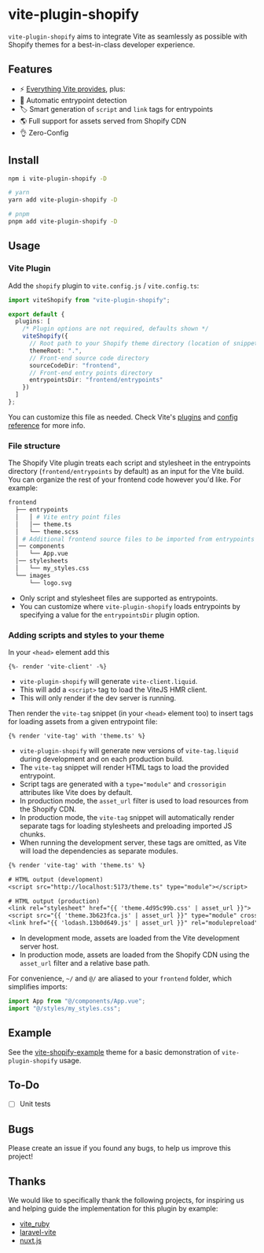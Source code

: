 # vite-plugin-shopify

`vite-plugin-shopify` aims to integrate Vite as seamlessly as possible with Shopify themes for a best-in-class developer experience.

## Features

- ⚡️ [Everything Vite provides](https://vitejs.dev/guide/features.html), plus:
- 🤖 Automatic entrypoint detection
- 🏷 Smart generation of `script` and `link` tags for entrypoints
- 🌎 Full support for assets served from Shopify CDN
- 👌 Zero-Config

## Install

```bash
npm i vite-plugin-shopify -D

# yarn
yarn add vite-plugin-shopify -D

# pnpm
pnpm add vite-plugin-shopify -D
```

## Usage

### Vite Plugin

Add the `shopify` plugin to `vite.config.js` / `vite.config.ts`:

```ts
import viteShopify from "vite-plugin-shopify";

export default {
  plugins: [
    /* Plugin options are not required, defaults shown */
    viteShopify({
      // Root path to your Shopify theme directory (location of snippets, sections, templates, etc.)
      themeRoot: ".",
      // Front-end source code directory
      sourceCodeDir: "frontend",
      // Front-end entry points directory
      entrypointsDir: "frontend/entrypoints"
    })
  ]
};
```

You can customize this file as needed. Check Vite's [plugins](https://vitejs.dev/plugins/) and [config reference](https://vitejs.dev/config/) for more info.

### File structure

The Shopify Vite plugin treats each script and stylesheet in the entrypoints directory (`frontend/entrypoints` by default) as an input for the Vite build. You can organize the rest of your frontend code however you'd like. For example:

```bash
frontend
  ├── entrypoints
  │   │ # Vite entry point files
  │   │── theme.ts
  │   └── theme.scss
  │ # Additional frontend source files to be imported from entrypoints
  │── components
  │   └── App.vue
  │── stylesheets
  │   └── my_styles.css
  └── images
      └── logo.svg
```

- Only script and stylesheet files are supported as entrypoints.
- You can customize where `vite-plugin-shopify` loads entrypoints by specifying a value for the `entrypointsDir` plugin option.

### Adding scripts and styles to your theme

In your `<head>` element add this

```liquid
{%- render 'vite-client' -%}
```

* `vite-plugin-shopify` will generate `vite-client.liquid`.
* This will add a `<script>` tag to load the ViteJS HMR client.
* This will only render if the dev server is running.

Then render the `vite-tag` snippet (in your `<head>` element too) to insert tags for loading assets from a given entrypoint file:

```liquid
{% render 'vite-tag' with 'theme.ts' %}
```

- `vite-plugin-shopify` will generate new versions of `vite-tag.liquid` during development and on each production build.
- The `vite-tag` snippet will render HTML tags to load the provided entrypoint.
- Script tags are generated with a `type="module"` and `crossorigin` attributes like Vite does by default.
- In production mode, the `asset_url` filter is used to load resources from the Shopify CDN.
- In production mode, the `vite-tag` snippet will automatically render separate tags for loading stylesheets and preloading imported JS chunks.
- When running the development server, these tags are omitted, as Vite will load the dependencies as separate modules.

```txt
{% render 'vite-tag' with 'theme.ts' %}

# HTML output (development)
<script src="http://localhost:5173/theme.ts" type="module"></script>

# HTML output (production)
<link rel="stylesheet" href="{{ 'theme.4d95c99b.css' | asset_url }}">
<script src="{{ 'theme.3b623fca.js' | asset_url }}" type="module" crossorigin="anonymous"></script>
<link href="{{ 'lodash.13b0d649.js' | asset_url }}" rel="modulepreload" as="script" crossorigin="anonymous">
```

- In development mode, assets are loaded from the Vite development server host.
- In production mode, assets are loaded from the Shopify CDN using the `asset_url` filter and a relative base path.

For convenience, `~/` and `@/` are aliased to your `frontend` folder, which simplifies imports:

```ts
import App from "@/components/App.vue";
import "@/styles/my_styles.css";
```

## Example

See the [vite-shopify-example](../vite-shopify-example/) theme for a basic demonstration of `vite-plugin-shopify` usage.

## To-Do

- [ ] Unit tests

## Bugs

Please create an issue if you found any bugs, to help us improve this project!

## Thanks

We would like to specifically thank the following projects, for inspiring us and helping guide the implementation for this plugin by example:

- [vite_ruby](https://github.com/ElMassimo/vite_ruby)
- [laravel-vite](https://github.com/innocenzi/laravel-vite)
- [nuxt.js](https://github.com/nuxt/framework)
